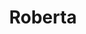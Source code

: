 ---
layout: piece
colection_name: paintings
title: Roberta
id: roberta
media: Acrylic
dimensions: 8½ x 11
description: Painted with popsicle sticks on board.
price: $80
create_date: 2014
---